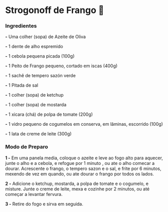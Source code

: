 # Strogonoff de Frango :chicken:



### Ingredientes

**-** Uma colher (sopa) de Azeite de Oliva 

**-** 1 dente de alho espremido 

**-** 1 cebola pequena picada (100g)

**-** 1 Peito de Frango pequeno, cortado em iscas (400g)

**-** 1 sachê de tempero sazón verde

**-** 1 Pitada de sal 

**-** 1 colher (sopa) de ketchup

**-** 1 colher (sopa) de mostarda 

**-** 1 xicara (chá) de polpa de tomate (200g)

**-** 1 vidro pequeno de cogumelos em conserva, em lâminas, escorrido (100g)

**-** 1 lata de creme de leite (300g)



### Modo de Preparo 

**1 -** Em uma panela media, coloque o azeite e leve ao fogo alto para aquecer, junte o alho e a cebola, e refogue por 1 minuto , ou ate o alho comecar a dourar. Acrescente o frango, o tempero sazon e o sal, e frite por 6 minutos, mexendo de vez em quando, ou ate dourar o frango por todos os lados.

**2 -** Adicione o ketchup, mostarda, a polpa de tomate e o cogumelo, e misture. Junte o creme de leite, mexa e cozinhe por 2 minutos, ou até começar a levantar fervura.

**3 -** Retire do fogo e sirva em seguida.





